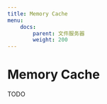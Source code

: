 ```yaml
---
title: Memory Cache
menu:
    docs:
        parent: 文件服务器
        weight: 200
---
```


# Memory Cache

TODO
